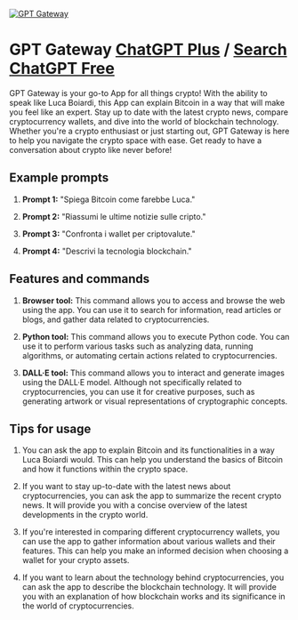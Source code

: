 
[![GPT Gateway](https://files.oaiusercontent.com/file-GFHjJ3rf2AUxGkNSECTmeFHD?se=2123-10-16T14%3A09%3A35Z&sp=r&sv=2021-08-06&sr=b&rscc=max-age%3D31536000%2C%20immutable&rscd=attachment%3B%20filename%3Df33388e4-9565-4802-a9ae-7de2aabfe126.png&sig=A3VXaaVVW4f1USQ3eaVu3N0WsDwUpRysZEi0Yn1VYoc%3D)](https://chat.openai.com/g/g-CJ1fWSgC8-gpt-gateway)

# GPT Gateway [ChatGPT Plus](https://chat.openai.com/g/g-CJ1fWSgC8-gpt-gateway) / [Search ChatGPT Free](https://gptcall.net/index.html#/?search=GPT%20Gateway)

GPT Gateway is your go-to App for all things crypto! With the ability to speak like Luca Boiardi, this App can explain Bitcoin in a way that will make you feel like an expert. Stay up to date with the latest crypto news, compare cryptocurrency wallets, and dive into the world of blockchain technology. Whether you're a crypto enthusiast or just starting out, GPT Gateway is here to help you navigate the crypto space with ease. Get ready to have a conversation about crypto like never before!

## Example prompts

1. **Prompt 1:** "Spiega Bitcoin come farebbe Luca."

2. **Prompt 2:** "Riassumi le ultime notizie sulle cripto."

3. **Prompt 3:** "Confronta i wallet per criptovalute."

4. **Prompt 4:** "Descrivi la tecnologia blockchain."

## Features and commands

1. **Browser tool:** This command allows you to access and browse the web using the app. You can use it to search for information, read articles or blogs, and gather data related to cryptocurrencies.

2. **Python tool:** This command allows you to execute Python code. You can use it to perform various tasks such as analyzing data, running algorithms, or automating certain actions related to cryptocurrencies.

3. **DALL·E tool:** This command allows you to interact and generate images using the DALL·E model. Although not specifically related to cryptocurrencies, you can use it for creative purposes, such as generating artwork or visual representations of cryptographic concepts.

## Tips for usage

1. You can ask the app to explain Bitcoin and its functionalities in a way Luca Boiardi would. This can help you understand the basics of Bitcoin and how it functions within the crypto space.

2. If you want to stay up-to-date with the latest news about cryptocurrencies, you can ask the app to summarize the recent crypto news. It will provide you with a concise overview of the latest developments in the crypto world.

3. If you're interested in comparing different cryptocurrency wallets, you can use the app to gather information about various wallets and their features. This can help you make an informed decision when choosing a wallet for your crypto assets.

4. If you want to learn about the technology behind cryptocurrencies, you can ask the app to describe the blockchain technology. It will provide you with an explanation of how blockchain works and its significance in the world of cryptocurrencies.


